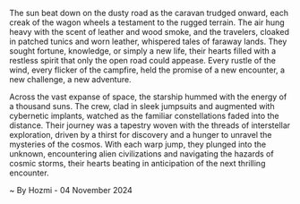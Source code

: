 
The sun beat down on the dusty road as the caravan trudged onward, each creak of the wagon wheels a testament to the rugged terrain.  The air hung heavy with the scent of leather and wood smoke, and the travelers, cloaked in patched tunics and worn leather, whispered tales of faraway lands.  They sought fortune, knowledge, or simply a new life, their hearts filled with a restless spirit that only the open road could appease.  Every rustle of the wind, every flicker of the campfire, held the promise of a new encounter, a new challenge, a new adventure.

Across the vast expanse of space, the starship hummed with the energy of a thousand suns.  The crew, clad in sleek jumpsuits and augmented with cybernetic implants, watched as the familiar constellations faded into the distance.  Their journey was a tapestry woven with the threads of interstellar exploration, driven by a thirst for discovery and a hunger to unravel the mysteries of the cosmos.  With each warp jump, they plunged into the unknown, encountering alien civilizations and navigating the hazards of cosmic storms, their hearts beating in anticipation of the next thrilling encounter. 

~ By Hozmi - 04 November 2024

